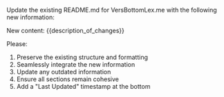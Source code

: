 Update the existing README.md for VersBottomLex.me with the following new information:

New content: {{description_of_changes}}

Please:
1. Preserve the existing structure and formatting
2. Seamlessly integrate the new information
3. Update any outdated information
4. Ensure all sections remain cohesive
5. Add a "Last Updated" timestamp at the bottom
